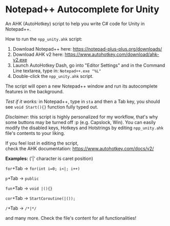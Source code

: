 # Notepad++ Autocomplete for Unity
An AHK (AutoHotkey) script to help you write C# code for Unity in Notepad++.

How to run the ``npp_unity.ahk`` script:
1. Download Notepad++ here: https://notepad-plus-plus.org/downloads/
2. Download AHK v2 here:    https://www.autohotkey.com/download/ahk-v2.exe
3. Launch AutoHotkey Dash, go into "Editor Settings" and in the Command Line textarea, type in: ``Notepad++.exe "%L"``
4. Double-click the ``npp_unity.ahk`` script.

The script will open a new Notepad++ window and run its autocomplete features in the background.

*Test if it works:* in Notepad++, type in ``sta`` and then a Tab key, you should see ``void Start(){}`` function fully typed out.

*Disclaimer:* this script is highly personalized for my workflow, that's why some buttons may be turned off :p (e.g. Capslock, Win).
You can easily modify the disabled keys, Hotkeys and Hotstrings by editing ``npp_unity.ahk`` file's contents to your liking.

If you feel lost in editing the script, check the AHK documentation: https://www.autohotkey.com/docs/v2/



**Examples:** ('|' character is caret position)

``for``+Tab   ->   ``for(int i=0; i<|; i++)``

``p``+Tab   ->   ``public``

``fun``+Tab -> ``void |(){}``

``cor``+Tab   ->   ``StartCoroutine(|());``

``/``+Tab   ->   ``/*|*/``


and many more. Check the file's content for all functionalities!
